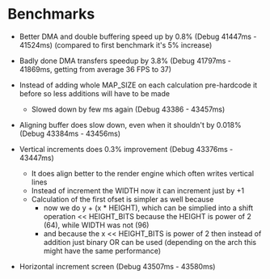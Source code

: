 # Benchmarks

- Better DMA and double buffering speed up by 0.8% (Debug 41447ms - 41524ms) (compared to first benchmark it's 5% increase)

- Badly done DMA transfers speedup by 3.8% (Debug 41797ms - 41869ms, getting from average 36 FPS to 37)

- Instead of adding whole MAP_SIZE on each calculation pre-hardcode it before so less additions will have to be made
  - Slowed down by few ms again (Debug 43386 - 43457ms) 

- Aligning buffer does slow down, even when it shouldn't by 0.018% (Debug 43384ms - 43456ms) 

- Vertical increments does 0.3% improvement (Debug 43376ms - 43447ms)
  - It does align better to the render engine which often writes vertical lines
  - Instead of increment the WIDTH now it can increment just by +1
  - Calculation of the first ofset is simpler as well because 
    - now we do y + (x * HEIGHT), which can be simplied into a shift operation << HEIGHT_BITS because the HEIGHT is power of 2 (64), while WIDTH was not (96)
    - and because the x << HEIGHT_BITS is power of 2 then instead of addition just binary OR can be used (depending on the arch this might have the same performance)
    
- Horizontal increment screen (Debug 43507ms - 43580ms)
 